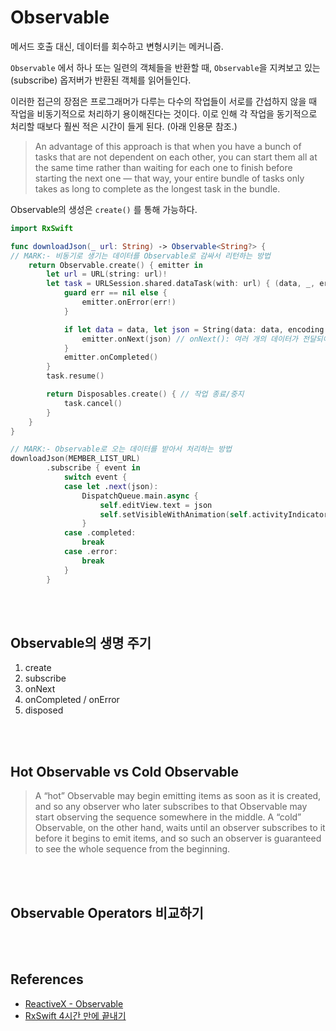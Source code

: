 # Observable

메서드 호출 대신, 데이터를 회수하고 변형시키는 메커니즘. <br>

`Observable` 에서 하나 또는 일련의 객체들을 반환할 때, `Observable`을 지켜보고 있는(subscribe) 옵저버가 반환된 객체를 읽어들인다.<br>

이러한 접근의 장점은 프로그래머가 다루는 다수의 작업들이 서로를 간섭하지 않을 때 작업을 비동기적으로 처리하기 용이해진다는 것이다. 이로 인해 각 작업을 동기적으로 처리할 때보다 훨씬 적은 시간이 들게 된다. (아래 인용문 참조.)

>An advantage of this approach is that when you have a bunch of tasks that are not dependent on each other, you can start them all at the same time rather than waiting for each one to finish before starting the next one — that way, your entire bundle of tasks only takes as long to complete as the longest task in the bundle.

Observable의 생성은 `create()` 를 통해 가능하다.

```swift
import RxSwift

func downloadJson(_ url: String) -> Observable<String?> {
// MARK:- 비동기로 생기는 데이터를 Observable로 감싸서 리턴하는 방법
	return Observable.create() { emitter in
		let url = URL(string: url)!
		let task = URLSession.shared.dataTask(with: url) { (data, _, err) in
			guard err == nil else {
				emitter.onError(err!)
			}

			if let data = data, let json = String(data: data, encoding: .utf8) {
				emitter.onNext(json) // onNext(): 여러 개의 데이터가 전달되어도 됨
			}
			emitter.onCompleted()
		}
		task.resume()

		return Disposables.create() { // 작업 종료/중지
			task.cancel()
		}
	}
}
```

```swift
// MARK:- Observable로 오는 데이터를 받아서 처리하는 방법
downloadJson(MEMBER_LIST_URL)
		.subscribe { event in
			switch event {
			case let .next(json):
				DispatchQueue.main.async {
					self.editView.text = json
					self.setVisibleWithAnimation(self.activityIndicator, false)
				}
			case .completed:
				break
			case .error:
				break
			}
		}
```

<br><br>

## Observable의 생명 주기

1. create
2. subscribe
3. onNext
4. onCompleted / onError
5. disposed

<br><br>

## Hot Observable vs Cold Observable

>A “hot” Observable may begin emitting items as soon as it is created, and so any observer who later subscribes to that Observable may start observing the sequence somewhere in the middle. A “cold” Observable, on the other hand, waits until an observer subscribes to it before it begins to emit items, and so such an observer is guaranteed to see the whole sequence from the beginning.

<br><br>

## Observable Operators 비교하기

<br><br>

## References

- [ReactiveX - Observable](http://reactivex.io/documentation/ko/observable.html)
- [RxSwift 4시간 만에 끝내기](https://www.youtube.com/watch?v=w5Qmie-GbiA&t=4842s)


